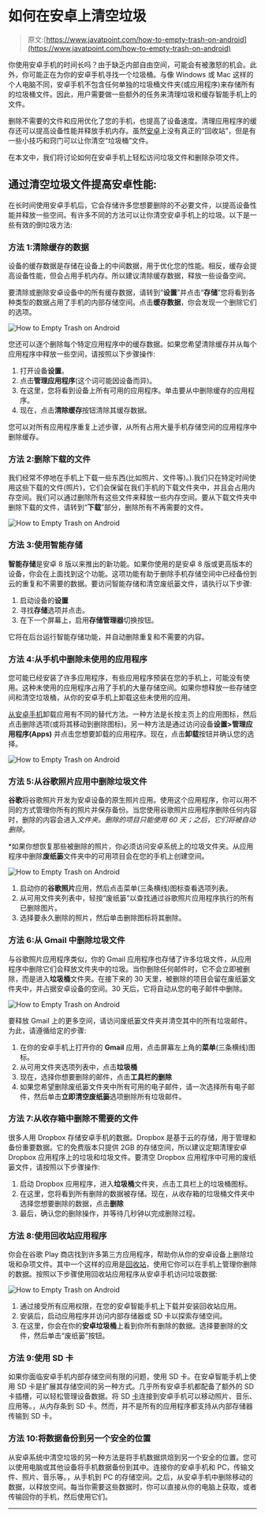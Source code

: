# 如何在安卓上清空垃圾

> 原文:[https://www.javatpoint.com/how-to-empty-trash-on-android](https://www.javatpoint.com/how-to-empty-trash-on-android)

你使用安卓手机的时间长吗？由于缺乏内部自由空间，可能会有被激怒的机会。此外，你可能正在为你的安卓手机寻找一个垃圾桶。与像 Windows 或 Mac 这样的个人电脑不同，安卓手机不包含任何单独的垃圾桶文件夹(或应用程序)来存储所有的垃圾桶文件。因此，用户需要做一些额外的任务来清理垃圾和缓存智能手机上的文件。

删除不需要的文件和应用优化了您的手机，也提高了设备速度。清理应用程序的缓存还可以提高设备性能并释放手机内存。虽然[安卓](https://www.javatpoint.com/android-tutorial)上没有真正的“回收站”，但是有一些小技巧和窍门可以让你清空“垃圾桶”文件。

在本文中，我们将讨论如何在安卓手机上轻松访问垃圾文件和删除杂项文件。

## 通过清空垃圾文件提高安卓性能:

在长时间使用安卓手机后，它会存储许多您想要删除的不必要文件，以提高设备性能并释放一些空间。有许多不同的方法可以让你清空安卓手机上的垃圾。以下是一些有效的倒垃圾方法:

### 方法 1:清除缓存的数据

设备的缓存数据是存储在设备上的中间数据，用于优化您的性能。相反，缓存会提高设备性能，但会占用手机内存。所以建议清除缓存数据，释放一些设备空间。

要清除或删除安卓设备中的所有缓存数据，请转到“**设置**”并点击“**存储**”您将看到各种类型的数据占用了手机的内部存储空间。点击**缓存数据**，你会发现一个删除它们的选项。

![How to Empty Trash on Android](../Images/561e4e9515230337c3f41ac71050a43a.png)

您还可以逐个删除每个特定应用程序中的缓存数据。如果您希望清除缓存并从每个应用程序中释放一些空间，请按照以下步骤操作:

1.  打开设备**设置**。
2.  点击**管理应用程序**(这个词可能因设备而异)。
3.  在这里，您将看到设备上所有可用的应用程序。单击要从中删除缓存的应用程序。
4.  现在，点击**清除缓存**按钮清除其缓存数据。

您可以对所有应用程序重复上述步骤，从所有占用大量手机存储空间的应用程序中删除缓存。

### 方法 2:删除下载的文件

我们经常不停地在手机上下载一些东西(比如照片、文件等)。).我们只在特定时间使用这些下载的文件(照片)，它们会保留在我们手机的下载文件夹中，并且会占用内存空间。我们可以通过删除所有这些文件来释放一些内存空间。要从下载文件夹中删除下载的文件，请转到“**下载**”部分，删除所有不再需要的文件。

![How to Empty Trash on Android](../Images/d1554f29f123b782dceb5e6e4b293f74.png)

### 方法 3:使用智能存储

**智能存储**是安卓 8 版以来推出的新功能。如果你使用的是安卓 8 版或更高版本的设备，你会在上面找到这个功能。这项功能有助于删除手机存储空间中已经备份到云的重复和不需要的数据。要访问智能存储和清空废纸篓文件，请执行以下步骤:

1.  启动设备的**设置**
2.  寻找**存储**选项并点击。
3.  在下一个屏幕上，启用**存储管理器**切换按钮。

它将在后台运行智能存储功能，并自动删除重复和不需要的内容。

### 方法 4:从手机中删除未使用的应用程序

您可能已经安装了许多应用程序，有些应用程序预装在您的手机上，可能没有使用。这种未使用的应用程序占用了手机的大量存储空间。如果你想释放一些存储空间和清空垃圾桶，从你的安卓手机上卸载这些未使用的应用。

[从安卓手机](https://www.javatpoint.com/how-to-delete-apps-on-android)卸载应用有不同的替代方法。一种方法是长按主页上的应用图标，然后点击删除选项(或将其移动到删除图标)。另一种方法是通过访问设备**设置>管理应用程序(Apps)** 并点击您想要卸载的应用程序。现在，点击**卸载**按钮并确认您的选择。

![How to Empty Trash on Android](../Images/fef558fbcacdd83d2f852a80f1effd8a.png)

### 方法 5:从谷歌照片应用中删除垃圾文件

**谷歌**将谷歌照片开发为安卓设备的原生照片应用。使用这个应用程序，你可以用不同的方式管理你所有的照片并保存备份。当您使用谷歌照片应用程序删除任何内容时，删除的内容会进入*文件夹。删除的项目只能使用 60 天；之后，它们将被自动删除。*

 *如果你想恢复那些被删除的照片，你必须访问安卓系统上的垃圾文件夹。从应用程序中删除**废纸篓**文件夹中的可用项目会在您的手机上创建空间。

![How to Empty Trash on Android](../Images/149e2fc90785a03f802c6c77227a5656.png)

1.  启动你的**谷歌照片**应用，然后点击菜单(三条横线)图标查看选项列表。
2.  从可用文件夹列表中，轻按“废纸篓”以查找通过谷歌照片应用程序执行的所有已删除图片。
3.  选择要永久删除的照片，然后单击删除图标将其删除。

### 方法 6:从 Gmail 中删除垃圾文件

与谷歌照片应用程序类似，你的 Gmail 应用程序也存储了许多垃圾文件，从应用程序中删除它们会释放文件夹中的垃圾。当你删除任何邮件时，它不会立即被删除，而是进入**垃圾桶**文件夹。在接下来的 30 天里，被删除的项目会留在废纸篓文件夹中，并占据安卓设备的空间。30 天后，它将自动从您的电子邮件中删除。

![How to Empty Trash on Android](../Images/ea3ae444363ad5b5a5dc023e9c8e9114.png)

要释放 Gmail 上的更多空间，请访问废纸篓文件夹并清空其中的所有垃圾邮件。为此，请遵循给定的步骤:

1.  在你的安卓手机上打开你的 **Gmail** 应用，点击屏幕左上角的**菜单**(三条横线)图标。
2.  从可用文件夹选项列表中，点击**垃圾桶**
3.  现在，选择你想要删除的邮件，点击**工具栏的删除**
4.  如果您希望删除废纸篓文件夹中所有可用的电子邮件，请一次选择所有电子邮件，然后单击**立即清空废纸篓**选项删除所有垃圾邮件。

### 方法 7:从收存箱中删除不需要的文件

很多人用 Dropbox 存储安卓手机的数据。Dropbox 是基于云的存储，用于管理和备份重要数据。它的免费版本只提供 2GB 的存储空间，所以建议定期清理安卓 Dropbox 应用程序上的垃圾和垃圾文件。要清空 Dropbox 应用程序中可用的废纸篓文件，请按照以下步骤操作:

1.  启动 Dropbox 应用程序，进入**垃圾桶**文件夹，点击工具栏上的垃圾桶图标。
2.  在这里，您将看到所有删除的数据被存储。现在，从收存箱的垃圾桶文件夹中选择您想要删除的数据，点击**删除**
3.  最后，确认您的删除操作，并等待几秒钟以完成删除过程。

### 方法 8:使用回收站应用程序

你会在谷歌 Play 商店找到许多第三方应用程序，帮助你从你的安卓设备上删除垃圾和杂项文件。其中一个这样的应用是[回收站](https://play.google.com/store/apps/details?id=com.ryosoftware.recyclebin)，使用它你可以在手机上管理你删除的数据。按照以下步骤使用回收站应用程序从安卓手机访问垃圾数据:

![How to Empty Trash on Android](../Images/a592e119f673ce10bc9f54b497f4a766.png)

1.  通过接受所有应用权限，在您的安卓智能手机上下载并安装回收站应用。
2.  安装后，启动应用程序并访问内部存储器或 SD 卡以探索存储空间。
3.  在这里，你会在你的**安卓垃圾桶**上看到你所有删除的数据。选择要删除的文件，然后单击“废纸篓”按钮。

### 方法 9:使用 SD 卡

如果你面临安卓手机内部存储空间有限的问题，使用 SD 卡。在安卓智能手机上使用 SD 卡是扩展其存储空间的另一种方式。几乎所有安卓手机都配备了额外的 SD 卡插槽，可以轻松管理设备数据。将 SD [卡](https://www.javatpoint.com/memory-card)连接到安卓手机可以移动照片、音乐、应用等。，从内存条到 SD 卡。然而，并不是所有的应用程序都支持从内部存储器传输到 SD 卡。

### 方法 10:将数据备份到另一个安全的位置

从安卓系统中清空垃圾的另一种方法是将手机数据烘焙到另一个安全的位置。您可以使用电脑或其他设备将手机数据备份到其中。连接你的安卓手机和 PC，传输文件、照片、音乐等。，从手机到 PC 的存储空间。之后，从安卓手机中删除移动的数据，以释放空间。每当你需要这些数据时，你可以直接从你的电脑上获取，或者传输回你的手机，然后使用它们。

* * **
